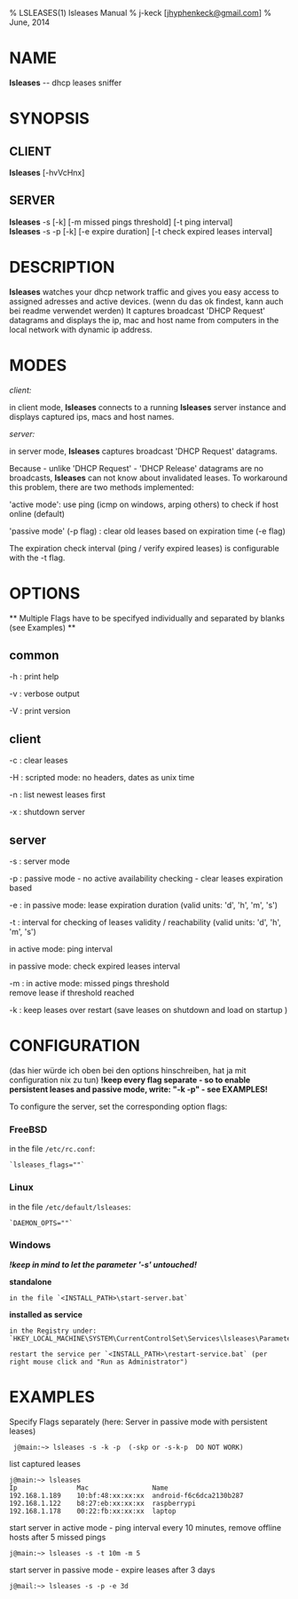 % LSLEASES(1) lsleases Manual 
% j-keck [jhyphenkeck@gmail.com]
% June, 2014
  
# NAME

**lsleases** -- dhcp leases sniffer


   
# SYNOPSIS

## CLIENT
  
**lsleases** [-hvVcHnx] 

## SERVER
  
**lsleases** -s [-k]  [-m missed pings threshold]  [-t ping interval]\
**lsleases** -s -p [-k]  [-e expire duration]  [-t check expired leases interval]
  
  
# DESCRIPTION

**lsleases** watches your dhcp network traffic and gives you easy access to assigned adresses and active devices. (wenn du das ok findest, kann auch bei readme verwendet werden)
It captures broadcast 'DHCP Request' datagrams and displays the ip, mac and host name from computers in the local network with dynamic ip address.

  

# MODES

*client:*

in client mode, **lsleases** connects to a running **lsleases** server instance and displays captured ips, macs and host names. 


*server:*

in server mode, **lsleases** captures broadcast 'DHCP Request' datagrams.



Because - unlike 'DHCP Request' - 'DHCP Release' datagrams are no broadcasts, **lsleases** can not know about invalidated leases. To workaround this problem, there are two methods implemented:

'active mode': use ping (icmp on windows, arping others) to check if host online (default)



'passive mode'  (-p flag) : clear old leases based on expiration time (-e flag)

The expiration check interval (ping / verify expired leases) is configurable with the -t flag.


  
# OPTIONS
  ** Multiple Flags have to be specifyed individually and separated by blanks (see Examples) **
## common
-h
:    print help
  
-v
:    verbose output
  
-V
:    print version

    
## client
-c
:    clear leases

-H
:    scripted mode: no headers, dates as unix time
  
-n
:    list newest leases first

-x
:    shutdown server

    
## server
-s
:    server mode

-p
:    passive mode - no active availability checking - clear leases expiration based

-e
:   in passive mode: lease expiration duration (valid units: 'd', 'h', 'm', 's') 
  
-t
:   interval for checking of leases validity / reachability (valid units: 'd', 'h', 'm', 's') 

in active mode: ping interval

in passive mode: check expired leases interval

-m
:   in active mode: missed pings threshold \
remove lease if threshold reached

-k
:   keep leases over restart (save leases on shutdown and load on startup )


# CONFIGURATION
  (das hier würde ich oben bei den options hinschreiben, hat ja mit configuration nix zu tun)
  **!keep every flag separate - so to enable persistent leases and passive mode, write: "-k -p" - see EXAMPLES!**
  
To configure the server, set the corresponding option flags:

### FreeBSD
  in the file `/etc/rc.conf`:

    `lsleases_flags=""`

### Linux
  in the file `/etc/default/lsleases`:

    `DAEMON_OPTS=""`

### Windows
  ***!keep in mind to let the parameter '-s' untouched!***

  **standalone**
  
    in the file `<INSTALL_PATH>\start-server.bat`

  **installed as service**
  
    in the Registry under: `HKEY_LOCAL_MACHINE\SYSTEM\CurrentControlSet\Services\lsleases\Parameters\AppParameters`

    restart the service per `<INSTALL_PATH>\restart-service.bat` (per right mouse click and "Run as Administrator")

# EXAMPLES


Specify Flags separately (here: Server in passive mode with persistent leases) 

     j@main:~> lsleases -s -k -p  (-skp or -s-k-p  DO NOT WORK)
    
    
list captured leases
  
    j@main:~> lsleases
    Ip               Mac                Name
    192.168.1.189    10:bf:48:xx:xx:xx  android-f6c6dca2130b287
    192.168.1.122    b8:27:eb:xx:xx:xx  raspberrypi
    192.168.1.178    00:22:fb:xx:xx:xx  laptop

  
start server in active mode - ping interval every 10 minutes, remove offline hosts after 5 missed pings

    j@main:~> lsleases -s -t 10m -m 5

  
start server in passive mode - expire leases after 3 days

    j@mail:~> lsleases -s -p -e 3d

